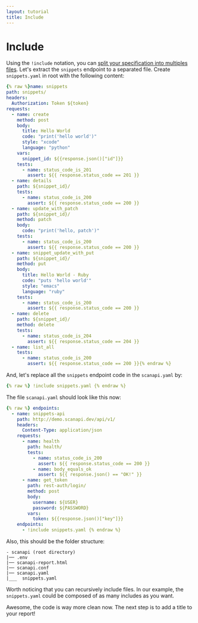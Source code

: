 ```yaml
---
layout: tutorial
title: Include
---
```


# Include

Using the `!include` notation, you can [split your specification into multiples files][docs-include].
Let's extract the `snippets` endpoint to a separated file. Create `snippets.yaml` in root with
the following content:

```yaml
{% raw %}name: snippets
path: snippets/
headers:
  Authorization: Token ${token}
requests:
  - name: create
    method: post
    body:
      title: Hello World
      code: "print('hello world')"
      style: "xcode"
      language: "python"
    vars:
      snippet_id: ${{response.json()["id"]}}
    tests:
      - name: status_code_is_201
        assert: ${{ response.status_code == 201 }}
  - name: details
    path: ${snippet_id}/
    tests:
      - name: status_code_is_200
        assert: ${{ response.status_code == 200 }}
  - name: update_with_patch
    path: ${snippet_id}/
    method: patch
    body:
      code: "print('hello, patch')"
    tests:
      - name: status_code_is_200
        assert: ${{ response.status_code == 200 }}
  - name: snippet_update_with_put
    path: ${snippet_id}/
    method: put
    body:
      title: Hello World - Ruby
      code: "puts 'hello world'"
      style: "emacs"
      language: "ruby"
    tests:
      - name: status_code_is_200
        assert: ${{ response.status_code == 200 }}
  - name: delete
    path: ${snippet_id}/
    method: delete
    tests:
      - name: status_code_is_204
        assert: ${{ response.status_code == 204 }}
  - name: list_all
    tests:
      - name: status_code_is_200
        assert: ${{ response.status_code == 200 }}{% endraw %}
```

And, let's replace all the `snippets` endpoint code in the `scanapi.yaml` by:

```yaml
{% raw %} !include snippets.yaml {% endraw %}
```

The file `scanapi.yaml` should look like this now:

```yaml
{% raw %} endpoints:
  - name: snippets-api
    path: http://demo.scanapi.dev/api/v1/
    headers:
      Content-Type: application/json
    requests:
      - name: health
        path: health/
        tests:
          - name: status_code_is_200
            assert: ${{ response.status_code == 200 }}
          - name: body_equals_ok
            assert: ${{ response.json() == "OK!" }}
      - name: get_token
        path: rest-auth/login/
        method: post
        body:
          username: ${USER}
          password: ${PASSWORD}
        vars:
          token: ${{response.json()["key"]}}
    endpoints:
      - !include snippets.yaml {% endraw %}
```

Also, this should be the folder structure:

```
- scanapi (root directory)
|── .env
|── scanapi-report.html
|── scanapi.conf
|── scanapi.yaml
|___  snippets.yaml
```

Worth noticing that you can recursively include files. In our example, the `snippets.yaml` could be
composed of as many includes as you want.

Awesome, the code is way more clean now. The next step is to add a title to your report!

[docs-include]: /docs_v1/specification/api_spec_in_multiple_files.html
